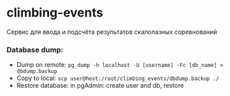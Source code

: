 # climbing-events
Сервис для ввода и подсчёта результатов скалолазных соревнований

### Database dump:
- Dump on remote:
`pg_dump -h localhost -U [username] -Fc [db_name] > dbdump.backup`
- Copy to local:
`scp user@host:/root/climbing_events/dbdump.backup ./`
- Restore database: in pgAdmin: create user and db, restore